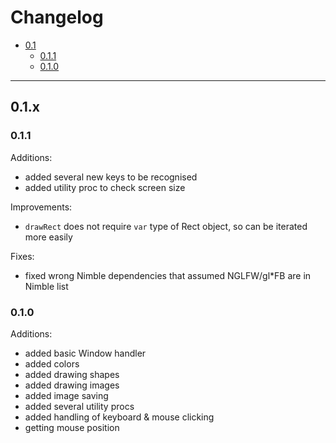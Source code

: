 # Changelog
- [0.1](#0.1.x)
  - [0.1.1](#0.1.1) 
  - [0.1.0](#0.1.0)

---
## 0.1.x

### 0.1.1
Additions:
  - added several new keys to be recognised
  - added utility proc to check screen size

Improvements:
  - `drawRect` does not require `var` type of Rect object, so can be iterated
    more easily

Fixes:
  - fixed wrong Nimble dependencies that assumed NGLFW/gl*FB are in Nimble list 

### 0.1.0
Additions:
  - added basic Window handler
  - added colors
  - added drawing shapes
  - added drawing images
  - added image saving
  - added several utility procs
  - added handling of keyboard & mouse clicking
  - getting mouse position
